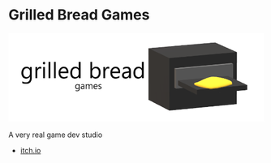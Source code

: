 # Grilled Bread Games

![Grilled Bread Games](bread.png)

A very real game dev studio

- [itch.io](https://grilledbreadgames.itch.io/)
